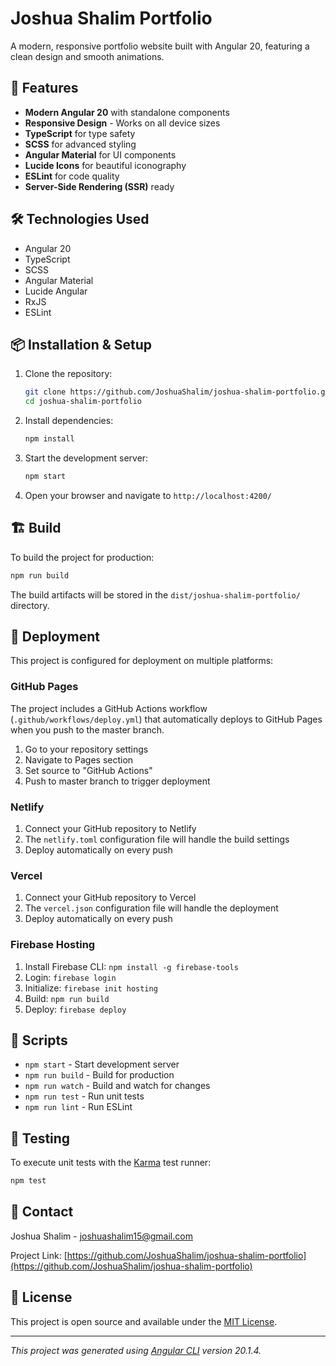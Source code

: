 # Joshua Shalim Portfolio

A modern, responsive portfolio website built with Angular 20, featuring a clean design and smooth animations.

## 🚀 Features

- **Modern Angular 20** with standalone components
- **Responsive Design** - Works on all device sizes
- **TypeScript** for type safety
- **SCSS** for advanced styling
- **Angular Material** for UI components
- **Lucide Icons** for beautiful iconography
- **ESLint** for code quality
- **Server-Side Rendering (SSR)** ready

## 🛠️ Technologies Used

- Angular 20
- TypeScript
- SCSS
- Angular Material
- Lucide Angular
- RxJS
- ESLint

## 📦 Installation & Setup

1. Clone the repository:
   ```bash
   git clone https://github.com/JoshuaShalim/joshua-shalim-portfolio.git
   cd joshua-shalim-portfolio
   ```

2. Install dependencies:
   ```bash
   npm install
   ```

3. Start the development server:
   ```bash
   npm start
   ```

4. Open your browser and navigate to `http://localhost:4200/`

## 🏗️ Build

To build the project for production:

```bash
npm run build
```

The build artifacts will be stored in the `dist/joshua-shalim-portfolio/` directory.

## 🚀 Deployment

This project is configured for deployment on multiple platforms:

### GitHub Pages
The project includes a GitHub Actions workflow (`.github/workflows/deploy.yml`) that automatically deploys to GitHub Pages when you push to the master branch.

1. Go to your repository settings
2. Navigate to Pages section
3. Set source to "GitHub Actions"
4. Push to master branch to trigger deployment

### Netlify
1. Connect your GitHub repository to Netlify
2. The `netlify.toml` configuration file will handle the build settings
3. Deploy automatically on every push

### Vercel
1. Connect your GitHub repository to Vercel
2. The `vercel.json` configuration file will handle the deployment
3. Deploy automatically on every push

### Firebase Hosting
1. Install Firebase CLI: `npm install -g firebase-tools`
2. Login: `firebase login`
3. Initialize: `firebase init hosting`
4. Build: `npm run build`
5. Deploy: `firebase deploy`

## 📝 Scripts

- `npm start` - Start development server
- `npm run build` - Build for production
- `npm run watch` - Build and watch for changes
- `npm run test` - Run unit tests
- `npm run lint` - Run ESLint

## 🧪 Testing

To execute unit tests with the [Karma](https://karma-runner.github.io) test runner:

```bash
npm test
```

## 📧 Contact

Joshua Shalim - [joshuashalim15@gmail.com](mailto:joshuashalim15@gmail.com)

Project Link: [https://github.com/JoshuaShalim/joshua-shalim-portfolio](https://github.com/JoshuaShalim/joshua-shalim-portfolio)

## 📄 License

This project is open source and available under the [MIT License](LICENSE).

---

*This project was generated using [Angular CLI](https://github.com/angular/angular-cli) version 20.1.4.*
